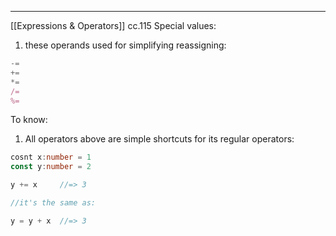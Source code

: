 ***
[[Expressions & Operators]]
cc.115
Special values:
1. these operands used for simplifying reassigning: 
 ```ts
 -= 
 +=
 *=
 /=
 %=
```

To know:
1. All operators above are simple shortcuts for its regular operators:
```ts
cosnt x:number = 1
const y:number = 2

y += x     //=> 3 

//it's the same as:

y = y + x  //=> 3
```
